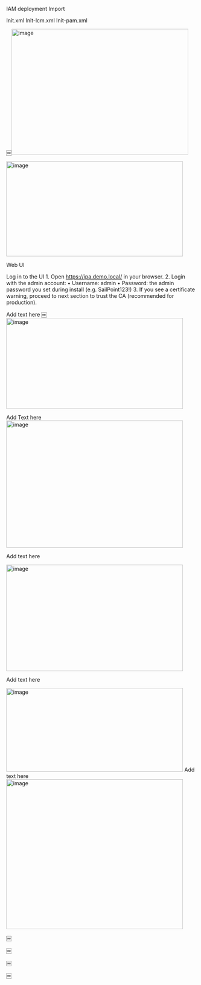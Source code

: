 IAM deployment
Import 

Init.xml
Init-lcm.xml
Init-pam.xml


￼<img width="468" height="332" alt="image" src="https://github.com/user-attachments/assets/decb0671-de2b-4808-9343-1f84099f0ba0" />

<img width="468" height="251" alt="image" src="https://github.com/user-attachments/assets/06a930ac-3088-4f58-b833-90c1fcc0a32d" />



Web UI 

Log in to the UI
	1.	Open https://ipa.demo.local/ in your browser.
	2.	Login with the admin account:
	•	Username: admin
	•	Password: the admin password you set during install (e.g. SailPoint123!)
	3.	If you see a certificate warning, proceed to next section to trust the CA (recommended for production).

Add text here 
￼
<img width="468" height="240" alt="image" src="https://github.com/user-attachments/assets/5fbd20c0-8ff9-464c-83ae-1f2b88497928" />

Add Text here 
<img width="468" height="336" alt="image" src="https://github.com/user-attachments/assets/d400eb02-51e9-4557-af2d-4af64328e8b8" />

Add text here 

<img width="468" height="281" alt="image" src="https://github.com/user-attachments/assets/596cd65c-b371-49d0-a2b1-c68578ef659b" />

Add text here 

<img width="468" height="221" alt="image" src="https://github.com/user-attachments/assets/9312fa2a-c2d3-4e2a-8c71-b7335b40bbf2" />
Add text here 

<img width="468" height="396" alt="image" src="https://github.com/user-attachments/assets/94a13dac-0037-4beb-b998-528c23bd4a79" />



￼

￼

￼

￼


